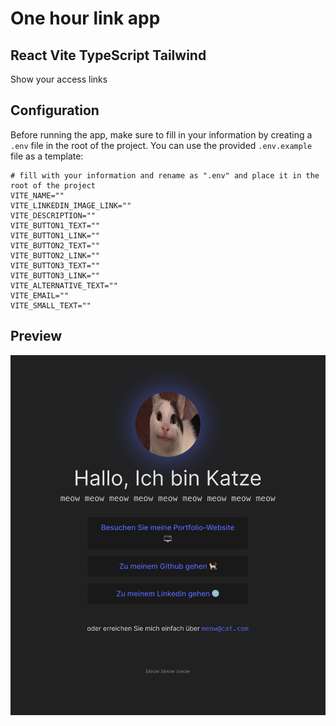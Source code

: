 # One hour link app

## React Vite TypeScript Tailwind

Show your access links

## Configuration

Before running the app, make sure to fill in your information by creating a `.env` file in the root of the project. You can use the provided `.env.example` file as a template:

```env
# fill with your information and rename as ".env" and place it in the root of the project
VITE_NAME=""
VITE_LINKEDIN_IMAGE_LINK=""
VITE_DESCRIPTION=""
VITE_BUTTON1_TEXT=""
VITE_BUTTON1_LINK=""
VITE_BUTTON2_TEXT=""
VITE_BUTTON2_LINK=""
VITE_BUTTON3_TEXT=""
VITE_BUTTON3_LINK=""
VITE_ALTERNATIVE_TEXT=""
VITE_EMAIL=""
VITE_SMALL_TEXT=""
```

## Preview

![Cat Demo](/public/example.png)
